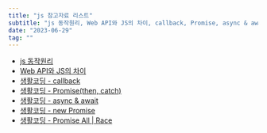 ```yaml
---
title: "js 참고자료 리스트"
subtitle: "js 동작원리, Web API와 JS의 차이, callback, Promise, async & await ..."
date: "2023-06-29"
tag: ""
---
```


-   [js 동작원리](https://tristy.tistory.com/51)
-   [Web API와 JS의 차이](https://velog.io/@seongkyun/fetch-setTimeout%EC%9D%80-%ED%91%9C%EC%A4%80-API%EC%9D%BC%EA%B9%8C-len7n3gc)
-   [생활코딩 - callback]()
-   [생활코딩 - Promise(then, catch)]()
-   [생활코딩 - async & await]()
-   [생활코딩 - new Promise]()
-   [생활코딩 - Promise All | Race]()
